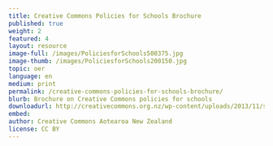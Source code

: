 ```yaml
---
title: Creative Commons Policies for Schools Brochure	
published: true
weight: 2
featured: 4
layout: resource
image-full: /images/PoliciesforSchools500375.jpg
image-thumb: /images/PoliciesforSchools200150.jpg
topic: oer
language: en
medium: print
permalink: /creative-commons-policies-for-schools-brochure/	
blurb: Brochure on Creative Commons policies for schools
downloadurl: http://creativecommons.org.nz/wp-content/uploads/2013/11/schools-brochure.pdf
embed:
author: Creative Commons Aotearoa New Zealand
license: CC BY 
---
```


